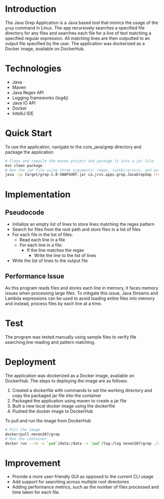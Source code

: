 # Introduction
The Java Grep Application is a Java based tool that mimics the usage of the `grep` command in Linux. The app recursively searches a specified file directory for any files and searches each file for a line of text matching a specified regular expression. All matching lines are then outputted to an output file specified by the user. The application was dockerized as a Docker image, available on DockerHub. 

# Technologies 
- Java
- Maven
- Java Regex API
- Logging frameworks (log4j)
- Java IO API 
- Docker
- IntelliJ IDE

# Quick Start
To use the application, navigate to the core_java/grep directory and package the application
```bash
# Clean and compile the maven project and package it into a jar file
mvn clean package 
# Run the jar file using three arguments: regex, rootDirectory, and outputFile
java -cp target/grep-1.0-SNAPSHOT.jar ca.jrvs.apps.grep.JavaGrepImp [regex] [rootDirectory] [outputFile]
```

# Implementation
## Pseudocode
- Initialize an empty list of lines to store lines matching the regex pattern
- Search for files from the root path and store files in a list of files
- For each file in the list of files:
  - Read each line in a file
  - For each line in a file:
    - If the line matches the regex
      - Write the line to the list of lines
- Write the list of lines to the output file

## Performance Issue
As this program reads files and stores each line in memory, it faces memory issues when processing large files. To mitigate this issue, Java Streams and Lambda expressions can be used to avoid loading entire files into memory and instead, process files by each line at a time.

# Test
The program was tested manually using sample files to verify file searching,line reading and pattern matching.

# Deployment
The application was dockerized as a Docker image, available on DockerHub.
The steps to deploying the image are as follows:
1. Created a dockerfile with commands to set the working directory and copy the packaged jar file into the container
2. Packaged the application using maven to create a jar file 
3. Built a new local docker image using the dockerfile
4. Pushed the docker image to DockerHub

To pull and run the image from DockerHub
```bash
# Pull the image
docker/pull neven267/grep
# Run the container
docker run --rm -v `pwd`/data:/data -v `pwd`/log:/log neven267/grep .[regex] /data /log/grep.out
```

# Improvement
- Provide a more user-friendly GUI as opposed to the current CLI usage
- Add support for searching across multiple root directories
- Adding performance metrics, such as the number of files processed and time taken for each file.
